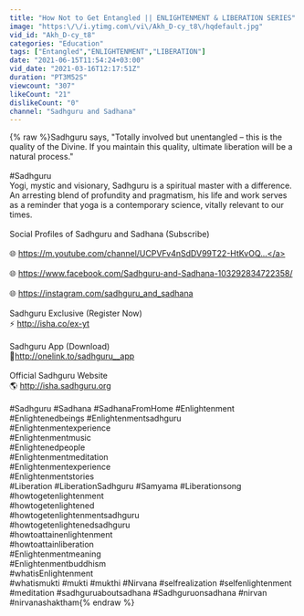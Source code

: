 ```yaml
---
title: "How Not to Get Entangled || ENLIGHTENMENT & LIBERATION SERIES"
image: "https:\/\/i.ytimg.com\/vi\/Akh_D-cy_t8\/hqdefault.jpg"
vid_id: "Akh_D-cy_t8"
categories: "Education"
tags: ["Entangled","ENLIGHTENMENT","LIBERATION"]
date: "2021-06-15T11:54:24+03:00"
vid_date: "2021-03-16T12:17:51Z"
duration: "PT3M52S"
viewcount: "307"
likeCount: "21"
dislikeCount: "0"
channel: "Sadhguru and Sadhana"
---
```

{% raw %}Sadhguru says, &quot;Totally involved but unentangled – this is the quality of the Divine. If you maintain this quality, ultimate liberation will be a natural process.&quot;<br /><br />#Sadhguru<br />Yogi, mystic and visionary, Sadhguru is a spiritual master with a difference. An arresting blend of profundity and pragmatism, his life and work serves as a reminder that yoga is a contemporary science, vitally relevant to our times. <br /><br />Social Profiles of Sadhguru and Sadhana (Subscribe)<br /><br />🌐 <a rel="nofollow" target="blank" href="https://m.youtube.com/channel/UCPVFv4nSdDV99T22-HtKvOQ...">https://m.youtube.com/channel/UCPVFv4nSdDV99T22-HtKvOQ...</a><br /><br />🌐 <a rel="nofollow" target="blank" href="https://www.facebook.com/Sadhguru-and-Sadhana-103292834722358/">https://www.facebook.com/Sadhguru-and-Sadhana-103292834722358/</a><br /><br />🌐 <a rel="nofollow" target="blank" href="https://instagram.com/sadhguru_and_sadhana">https://instagram.com/sadhguru_and_sadhana</a><br /><br />Sadhguru Exclusive (Register Now)<br />⚡ <a rel="nofollow" target="blank" href="http://isha.co/ex-yt">http://isha.co/ex-yt</a> <br /><br />Sadhguru App (Download)<br />📱<a rel="nofollow" target="blank" href="http://onelink.to/sadhguru__app">http://onelink.to/sadhguru__app</a><br /><br />Official Sadhguru Website <br />🌎 <a rel="nofollow" target="blank" href="http://isha.sadhguru.org">http://isha.sadhguru.org</a><br /><br />#Sadhguru #Sadhana #SadhanaFromHome #Enlightenment #Enlightenedbeings #Enlightenmentsadhguru<br />#Enlightenmentexperience<br />#Enlightenmentmusic<br />#Enlightenedpeople<br />#Enlightenmentmeditation<br />#Enlightenmentexperience<br />#Enlightenmentstories<br />#Liberation #LiberationSadhguru #Samyama #Liberationsong<br />#howtogetenlightenment<br />#howtogetenlightened<br />#howtogetenlightenmentsadhguru<br />#howtogetenlightenedsadhguru<br />#howtoattainenlightenment<br />#howtoattainliberation<br />#Enlightenmentmeaning<br />#Enlightenmentbuddhism<br />#whatisEnlightenment<br />#whatismukti #mukti #mukthi #Nirvana #selfrealization #selfenlightenment<br />#meditation #sadhguruaboutsadhana #Sadhguruonsadhana #nirvan #nirvanashaktham{% endraw %}
